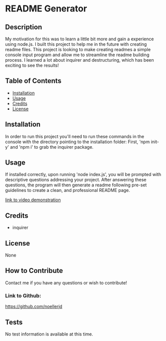 # README Generator

## Description

My motivation for this was to learn a little bit more and gain a experience using node.js. I built this project to help me in the future with creating readme files. This project is looking to make creating readmes a simple console input program and allow me to streamline the readme building process. I learned a lot about inquirer and destructuring, which has been exciting to see the results!

## Table of Contents

- [Installation](#installation)
- [Usage](#usage)
- [Credits](#credits)
- [License](#license)

## Installation

In order to run this project you'll need to run these commands in the console with the directory pointing to the installation folder: First,  'npm init-y' and 'npm i' to grab the inquirer package.

## Usage

If installed correctly, upon running 'node index.js', you will be prompted with descriptive questions addressing your project. After answering these questions, the program will then generate a readme following pre-set guidelines to create a clean, and professional README page.

[link to video demonstration](https://drive.google.com/file/d/1cLhIHnjGsHL4dCGdnb12fj7D3IoeWIL1/view)

## Credits

- inquirer

## License

None

## How to Contribute

Contact me if you have any questions or wish to contribute!

### Link to Github:
https://github.com/noellerjd

## Tests

No test information is available at this time.
